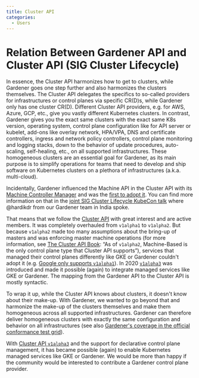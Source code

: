 ```yaml
---
title: Cluster API
categories:
  - Users
---
```


# Relation Between Gardener API and Cluster API (SIG Cluster Lifecycle)

In essence, the Cluster API harmonizes how to get to clusters, while Gardener goes one step further and also harmonizes the clusters themselves. The Cluster API delegates the specifics to so-called providers for infrastructures or control planes via specific CR(D)s, while Gardener only has one cluster CR(D). Different Cluster API providers, e.g. for AWS, Azure, GCP, etc., give you vastly different Kubernetes clusters. In contrast, Gardener gives you the exact same clusters with the exact same K8s version, operating system, control plane configuration like for API server or kubelet, add-ons like overlay network, HPA/VPA, DNS and certificate controllers, ingress and network policy controllers, control plane monitoring and logging stacks, down to the behavior of update procedures, auto-scaling, self-healing, etc., on all supported infrastructures. These homogeneous clusters are an essential goal for Gardener, as its main purpose is to simplify operations for teams that need to develop and ship software on Kubernetes clusters on a plethora of infrastructures (a.k.a. multi-cloud).

Incidentally, Gardener influenced the Machine API in the Cluster API with its [Machine Controller Manager](https://github.com/gardener/machine-controller-manager) and was the [first to adopt it](https://github.com/kubernetes-sigs/cluster-api/commit/00b1ead264aea6f88585559056c180771cce3815). You can find more information on that in the [joint SIG Cluster Lifecycle KubeCon talk](https://www.youtube.com/watch?v=Mtg8jygK3Hs) where @hardikdr from our Gardener team in India spoke.

That means that we follow the [Cluster API](https://github.com/kubernetes-sigs/cluster-api#cluster-api) with great interest and are active members. It was completely overhauled from `v1alpha1` to `v1alpha2`. But because `v1alpha2` made too many assumptions about the bring-up of masters and was enforcing master machine operations (for more information, see [The Cluster API Book](https://cluster-api.sigs.k8s.io/user/concepts.html#control-plane): “As of `v1alpha2`, Machine-Based is the only control plane type that Cluster API supports”), services that managed their control planes differently like GKE or Gardener couldn't adopt it (e.g. [Google only supports `v1alpha1`](https://cloud.google.com/anthos/gke/docs/on-prem/concepts/cluster-api)). In 2020 [`v1alpha3`](https://kubernetes.io/blog/2020/04/21/cluster-api-v1alpha3-delivers-new-features-and-an-improved-user-experience/) was introduced and made it possible (again) to integrate managed services like GKE or Gardener. The mapping from the Gardener API to the Cluster API is mostly syntactic.

To wrap it up, while the Cluster API knows about clusters, it doesn't know about their make-up. With Gardener, we wanted to go beyond that and harmonize the make-up of the clusters themselves and make them homogeneous across all supported infrastructures. Gardener can therefore deliver homogeneous clusters with exactly the same configuration and behavior on all infrastructures (see also [Gardener's coverage in the official conformance test grid](https://k8s-testgrid.appspot.com/conformance-all)).

With [Cluster API `v1alpha3`](https://kubernetes.io/blog/2020/04/21/cluster-api-v1alpha3-delivers-new-features-and-an-improved-user-experience) and the support for declarative control plane management, it has became possible (again) to enable Kubernetes managed services like GKE or Gardener. We would be more than happy if the community would be interested to contribute a Gardener control plane provider.